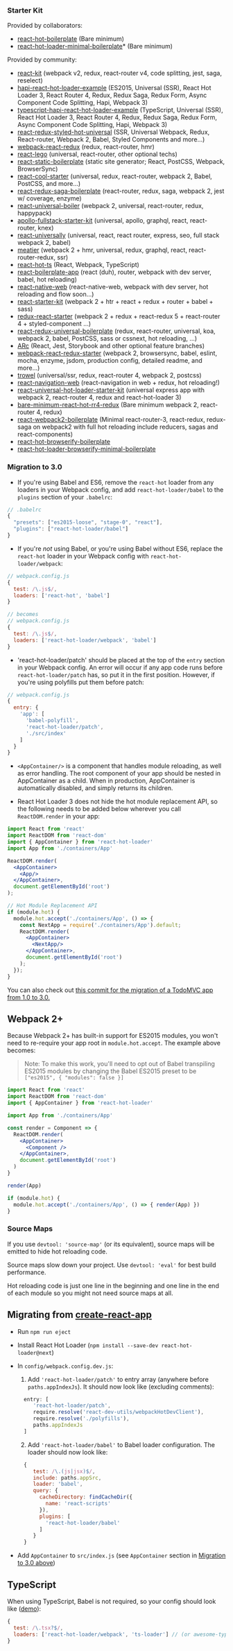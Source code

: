 ### Starter Kit

Provided by collaborators:
* [react-hot-boilerplate](https://github.com/gaearon/react-hot-boilerplate/tree/next) (Bare minimum)
* [react-hot-loader-minimal-boilerplate](https://github.com/wkwiatek/react-hot-loader-minimal-boilerplate)* (Bare minimum)

Provided by community:
* [react-kit](https://github.com/thomasthiebaud/react-kit) (webpack v2, redux, react-router v4, code splitting, jest, saga, reselect)
* [hapi-react-hot-loader-example](https://github.com/codeBelt/hapi-react-hot-loader-example) (ES2015, Universal (SSR), React Hot Loader 3, React Router 4, Redux, Redux Saga, Redux Form, Async Component Code Splitting, Hapi, Webpack 3)
* [typescript-hapi-react-hot-loader-example](https://github.com/codeBelt/typescript-hapi-react-hot-loader-example) (TypeScript, Universal (SSR), React Hot Loader 3, React Router 4, Redux, Redux Saga, Redux Form, Async Component Code Splitting, Hapi, Webpack 3)
* [react-redux-styled-hot-universal](https://github.com/krasevych/react-redux-styled-hot-universal) (SSR, Universal Webpack, Redux, React-router, Webpack 2, Babel, Styled Components and more...)
* [webpack-react-redux](https://github.com/jpsierens/webpack-react-redux) (redux, react-router, hmr)
* [react-lego](https://github.com/peter-mouland/react-lego) (universal, react-router, other optional techs)
* [react-static-boilerplate](https://github.com/koistya/react-static-boilerplate) (static site generator; React, PostCSS, Webpack, BrowserSync)
* [react-cool-starter](https://github.com/wellyshen/react-cool-starter) (universal, redux, react-router, webpack 2, Babel, PostCSS, and more...)
* [react-redux-saga-boilerplate](https://github.com/gilbarbara/react-redux-saga-boilerplate) (react-router, redux, saga, webpack 2, jest w/ coverage, enzyme)
* [react-universal-boiler](https://github.com/strues/react-universal-boiler) (webpack 2, universal, react-router, redux, happypack)
* [apollo-fullstack-starter-kit](https://github.com/sysgears/apollo-fullstack-starter-kit) (universal, apollo, graphql, react, react-router, knex)
* [react-universally](https://github.com/ctrlplusb/react-universally) (universal, react, react router, express, seo, full stack webpack 2, babel)
* [meatier](https://github.com/mattkrick/meatier) (webpack 2 + hmr, universal, redux, graphql, react, react-router-redux, ssr)
* [react-hot-ts](https://github.com/Glavin001/react-hot-ts) (React, Webpack, TypeScript)
* [react-boilerplate-app](https://github.com/vebjorni/react-boilerplate-app) (react (duh), router, webpack with dev server, babel, hot reloading)
* [react-native-web](https://github.com/agrcrobles/react-native-web-webpack-starter) (react-native-web, webpack with dev server, hot reloading and flow soon...)
* [react-starter-kit](https://github.com/elios264/react-starter) (webpack 2 + htr + react + redux + router + babel + sass)
* [redux-react-starter](https://github.com/didierfranc/redux-react-starter) (webpack 2 + redux + react-redux 5 + react-router 4 + styled-component ...)
* [react-redux-universal-boilerplate](https://github.com/kiki-le-singe/react-redux-universal-boilerplate) (redux, react-router, universal, koa, webpack 2, babel, PostCSS, sass or cssnext, hot reloading, ...)
* [ARc](https://arc.js.org) (React, Jest, Storybook and other optional feature branches)
* [webpack-react-redux-starter](https://github.com/stsiarzhanau/webpack-react-redux-starter) (webpack 2, browsersync, babel, eslint, mocha, enzyme, jsdom, production config, detailed readme, and more...)
* [trowel](https://github.com/frux/trowel) (universal/ssr, redux, react-router 4, webpack 2, postcss)
* [react-navigation-web](https://github.com/agrcrobles/react-navigation-web) (react-navigation in web + redux, hot reloading!)
* [react-universal-hot-loader-starter-kit](https://github.com/earnubs/react-hot-loader-starter-kit) (universal express app with webpack 2, react-router 4, redux and react-hot-loader 3)
* [bare-minimum-react-hot-rr4-redux](https://github.com/nganbread/bare-minimum-react-hot-rr4-redux) (Bare minimum webpack 2, react-router 4, redux)
* [react-webpack2-boilerplate](https://github.com/plag/react-webpack2-boilerplate/) (Minimal react-router-3, react-redux, redux-saga on webpack2 with full hot reloading include reducers, sagas and react-components)
* [react-hot-browserify-boilerplate](https://github.com/EugeneZ/react-hot-browserify-boilerplate/tree/next)
* [react-hot-loader-browserify-minimal-boilerplate](https://github.com/EugeneZ/react-hot-loader-browserify-minimal-boilerplate)

### Migration to 3.0
- If you're using Babel and ES6, remove the `react-hot` loader from any loaders in your Webpack config, and add `react-hot-loader/babel` to the `plugins` section of your `.babelrc`:

```js
// .babelrc
{
  "presets": ["es2015-loose", "stage-0", "react"],
  "plugins": ["react-hot-loader/babel"]
}
```

- If you're *not* using Babel, or you're using Babel without ES6, replace the `react-hot` loader in your Webpack config with `react-hot-loader/webpack`:

```js
// webpack.config.js
{
  test: /\.js$/,
  loaders: ['react-hot', 'babel']
}

// becomes
// webpack.config.js
{
  test: /\.js$/,
  loaders: ['react-hot-loader/webpack', 'babel']
}
```

- 'react-hot-loader/patch' should be placed at the top of the `entry` section in your Webpack config. An error will occur if any app code runs before `react-hot-loader/patch` has, so put it in the first position. However, if you're using polyfills put them before patch:

```js
// webpack.config.js
{
  entry: {
    'app': [
      'babel-polyfill',
      'react-hot-loader/patch',
      './src/index'
    ]
  }
}
```

- `<AppContainer/>` is a component that handles module reloading, as well as error handling. The root component of your app should be nested in AppContainer as a child. When in production, AppContainer is automatically disabled, and simply returns its children.

- React Hot Loader 3 does not hide the hot module replacement API, so the following needs to be added below wherever you call `ReactDOM.render` in your app:

```jsx
import React from 'react'
import ReactDOM from 'react-dom'
import { AppContainer } from 'react-hot-loader'
import App from './containers/App'

ReactDOM.render(
  <AppContainer>
    <App/>
  </AppContainer>,
  document.getElementById('root')
);

// Hot Module Replacement API
if (module.hot) {
  module.hot.accept('./containers/App', () => {
    const NextApp = require('./containers/App').default;
    ReactDOM.render(
      <AppContainer>
        <NextApp/>
      </AppContainer>,
      document.getElementById('root')
    );
  });
}
```

You can also check out [this commit for the migration of a TodoMVC app from 1.0 to 3.0.](https://github.com/gaearon/redux-devtools/commit/64f58b7010a1b2a71ad16716eb37ac1031f93915)

## Webpack 2+

Because Webpack 2+ has built-in support for ES2015 modules, you won't need to re-require your app root in `module.hot.accept`. The example above becomes:

> Note: To make this work, you'll need to opt out of Babel transpiling ES2015 modules by changing the Babel ES2015 preset to be `["es2015", { "modules": false }]`

```jsx
import React from 'react'
import ReactDOM from 'react-dom'
import { AppContainer } from 'react-hot-loader'

import App from './containers/App'

const render = Component => {
  ReactDOM.render(
    <AppContainer>
      <Component />
    </AppContainer>,
    document.getElementById('root')
  )
}

render(App)

if (module.hot) {
  module.hot.accept('./containers/App', () => { render(App) })
}
```

### Source Maps

If you use `devtool: 'source-map'` (or its equivalent), source maps will be emitted to hide hot reloading code.

Source maps slow down your project. Use `devtool: 'eval'` for best build performance.

Hot reloading code is just one line in the beginning and one line in the end of each module so you might not need source maps at all.

## Migrating from [create-react-app](https://github.com/facebookincubator/create-react-app)

* Run `npm run eject`
* Install React Hot Loader (`npm install --save-dev react-hot-loader@next`)
* In `config/webpack.config.dev.js`:
  1. Add `'react-hot-loader/patch'` to entry array (anywhere before `paths.appIndexJs`). It should now look like (excluding comments):
  ```js
    entry: [
       'react-hot-loader/patch',
       require.resolve('react-dev-utils/webpackHotDevClient'),
       require.resolve('./polyfills'),
       paths.appIndexJs
    ]
  ```

  2. Add `'react-hot-loader/babel'` to Babel loader configuration. The loader should now look like:
  ```js
    {
       test: /\.(js|jsx)$/,
       include: paths.appSrc,
       loader: 'babel',
       query: {
         cacheDirectory: findCacheDir({
           name: 'react-scripts'
         }),
         plugins: [
           'react-hot-loader/babel'
         ]
       }
    }
  ```

* Add `AppContainer` to `src/index.js` (see `AppContainer` section in [Migration to 3.0 above](https://github.com/gaearon/react-hot-loader/blob/master/docs/README.md#migration-to-30))

## TypeScript

When using TypeScript, Babel is not required, so your config should look like ([demo](https://github.com/Glavin001/react-hot-ts)):

```js
{
  test: /\.tsx?$/,
  loaders: ['react-hot-loader/webpack', 'ts-loader'] // (or awesome-typescript-loader)
}
```
